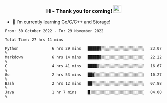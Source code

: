 <h3 align="center">
    Hi~ Thank you for coming!
    <img src="https://media.giphy.com/media/hvRJCLFzcasrR4ia7z/giphy.gif" width="25px">
</h3>

<!--
**pineapple-man/pineapple-man** is a ✨ _special_ ✨ repository because its `README.md` (this file) appears on your GitHub profile.

Here are some ideas to get you started:
- 🔭 I’m currently working on ...
- 🤔 I’m looking for help with ...
- 💬 Ask me about ...
- 📫 How to reach me: ...
- 😄 Pronouns: ...
- ⚡ Fun fact: 
- 👯 I’m looking to collaborate on kubernetes
-->
- 🌱 I’m currently learning Go/C/C++ and Storage!

<!--START_SECTION:waka-->

```text
From: 30 October 2022 - To: 29 November 2022

Total Time: 27 hrs 11 mins

Python               6 hrs 29 mins   █████▓░░░░░░░░░░░░░░░░░░░   23.07 %
Markdown             6 hrs 14 mins   █████▓░░░░░░░░░░░░░░░░░░░   22.22 %
C                    4 hrs 41 mins   ████▒░░░░░░░░░░░░░░░░░░░░   16.67 %
Go                   2 hrs 53 mins   ██▓░░░░░░░░░░░░░░░░░░░░░░   10.27 %
Bash                 2 hrs 12 mins   ██░░░░░░░░░░░░░░░░░░░░░░░   07.88 %
Java                 1 hr 7 mins     █░░░░░░░░░░░░░░░░░░░░░░░░   04.00 %
```

<!--END_SECTION:waka-->
